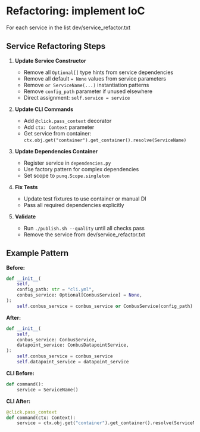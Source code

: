 # Refactoring: implement IoC

For each service in the list dev/service_refactor.txt

## Service Refactoring Steps

1. **Update Service Constructor**
   - Remove all `Optional[]` type hints from service dependencies
   - Remove all default `= None` values from service parameters
   - Remove `or ServiceName(...)` instantiation patterns
   - Remove `config_path` parameter if unused elsewhere
   - Direct assignment: `self.service = service`

2. **Update CLI Commands**
   - Add `@click.pass_context` decorator
   - Add `ctx: Context` parameter
   - Get service from container: `ctx.obj.get("container").get_container().resolve(ServiceName)`

3. **Update Dependencies Container**
   - Register service in `dependencies.py`
   - Use factory pattern for complex dependencies
   - Set scope to `punq.Scope.singleton`

4. **Fix Tests**
   - Update test fixtures to use container or manual DI
   - Pass all required dependencies explicitly

5. **Validate**
   - Run `./publish.sh --quality` until all checks pass
   - Remove the service from dev/service_refactor.txt

## Example Pattern

**Before:**
```python
def __init__(
    self,
    config_path: str = "cli.yml",
    conbus_service: Optional[ConbusService] = None,
):
    self.conbus_service = conbus_service or ConbusService(config_path)
```

**After:**
```python
def __init__(
    self,
    conbus_service: ConbusService,
    datapoint_service: ConbusDatapointService,
):
    self.conbus_service = conbus_service
    self.datapoint_service = datapoint_service
```

**CLI Before:**
```python
def command():
    service = ServiceName()
```

**CLI After:**
```python
@click.pass_context
def command(ctx: Context):
    service = ctx.obj.get("container").get_container().resolve(ServiceName)
```
